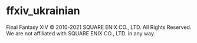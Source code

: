 # ffxiv_ukrainian

Final Fantasy XIV © 2010-2021 SQUARE ENIX CO., LTD. All Rights Reserved. We are not affiliated with SQUARE ENIX CO., LTD. in any way.
